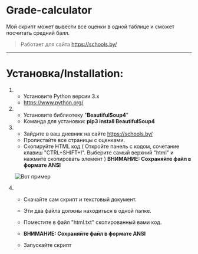 # Grade-calculator
Мой скрипт может вывести все оценки в одной таблице и сможет посчитать средний балл.
>Работает для сайта https://schools.by/

***
Установка/Installation:
=====================
1. * Установите Python версии 3.x
   * https://www.python.org/

2. * Установите библиотеку "**BeautifulSoup4**"
   * Команда для установки: **pip3 install BeautifulSoup4**

3. * Зайдите в ваш дневник на сайте https://schools.by/
   * Пролистайте все страницы с оценками.
   * Скопируйте HTML код ( Откройте панель с кодом, сочетание клавиш "CTRL+SHIFT+I". Выберите самый верхний "html" и нажмите скопировать        элемент ) 
   **ВНИМАНИЕ: Сохраняйте файл в формате ANSI**
   
   ![Вот пример](https://imgur.com/JxeekGz)

4. * Скачайте сам скрипт и текстовый документ.
   * Эти два файла должны находиться в одной папке.  
   * Поместите в файл "html.txt" скопированный вами код.
   * **ВНИМАНИЕ: Сохраняйте файл в формате ANSI**
   
   * Запускайте скрипт
